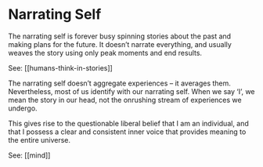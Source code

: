 # Narrating Self

The narrating self is forever busy spinning stories about the past and making plans for the future. It doesn’t narrate everything, and usually weaves the story using only peak moments and end results.

See: [[humans-think-in-stories]]

The narrating self doesn’t aggregate experiences – it averages them. Nevertheless, most of us identify with our narrating self. When we say ‘I’, we mean the story in our head, not the onrushing stream of experiences we undergo.

This gives rise to the questionable liberal belief that I am an individual, and that I possess a clear and consistent inner voice that provides meaning to the entire universe.

See: [[mind]]